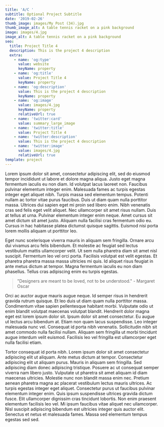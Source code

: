 ```yaml
---
title: 'A/C '
subtitle: Optional Project Subtitle
date: '2019-02-26'
thumb_image: images/My Post (34).jpg
thumb_image_alt: A table tennis racket on a pink background
image: images/4.jpg
image_alt: A table tennis racket on a pink background
seo:
  title: Project Title 4
  description: This is the project 4 description
  extra:
    - name: 'og:type'
      value: website
      keyName: property
    - name: 'og:title'
      value: Project Title 4
      keyName: property
    - name: 'og:description'
      value: This is the project 4 description
      keyName: property
    - name: 'og:image'
      value: images/4.jpg
      keyName: property
      relativeUrl: true
    - name: 'twitter:card'
      value: summary_large_image
    - name: 'twitter:title'
      value: Project Title 4
    - name: 'twitter:description'
      value: This is the project 4 description
    - name: 'twitter:image'
      value: images/4.jpg
      relativeUrl: true
template: project
---
```


Lorem ipsum dolor sit amet, consectetur adipiscing elit, sed do eiusmod tempor incididunt ut labore et dolore magna aliqua. Justo eget magna fermentum iaculis eu non diam. Id volutpat lacus laoreet non. Faucibus pulvinar elementum integer enim. Malesuada fames ac turpis egestas integer eget aliquet nibh. Turpis massa sed elementum tempus. Potenti nullam ac tortor vitae purus faucibus. Duis ut diam quam nulla porttitor massa. Ultrices dui sapien eget mi proin sed libero enim. Nibh venenatis cras sed felis eget velit aliquet. Nec ullamcorper sit amet risus nullam. Duis at tellus at urna. Pulvinar elementum integer enim neque. Amet cursus sit amet dictum sit amet justo. Aliquam nulla facilisi cras fermentum odio eu. Cursus in hac habitasse platea dictumst quisque sagittis. Euismod nisi porta lorem mollis aliquam ut porttitor leo.

Eget nunc scelerisque viverra mauris in aliquam sem fringilla. Ornare arcu dui vivamus arcu felis bibendum. Et molestie ac feugiat sed lectus vestibulum mattis ullamcorper velit. Ut sem nulla pharetra diam sit amet nisl suscipit. Fermentum leo vel orci porta. Facilisis volutpat est velit egestas. Et pharetra pharetra massa massa ultricies mi quis. Id aliquet risus feugiat in ante metus dictum at tempor. Magna fermentum iaculis eu non diam phasellus. Tellus cras adipiscing enim eu turpis egestas.

>"Designers are meant to be loved, not to be understood." - Margaret Oscar

Orci ac auctor augue mauris augue neque. Id semper risus in hendrerit gravida rutrum quisque. Et leo duis ut diam quam nulla porttitor massa. Condimentum vitae sapien pellentesque habitant morbi. Vulputate odio ut enim blandit volutpat maecenas volutpat blandit. Hendrerit dolor magna eget est lorem ipsum dolor sit. Ipsum dolor sit amet consectetur. Eu augue ut lectus arcu bibendum at. Etiam non quam lacus suspendisse. Leo integer malesuada nunc vel. Consequat id porta nibh venenatis. Sollicitudin nibh sit amet commodo nulla facilisi nullam. Aliquam sem fringilla ut morbi tincidunt augue interdum velit euismod. Facilisis leo vel fringilla est ullamcorper eget nulla facilisi etiam.

Tortor consequat id porta nibh. Lorem ipsum dolor sit amet consectetur adipiscing elit ut aliquam. Ante metus dictum at tempor. Consectetur adipiscing elit ut aliquam purus. Mauris in aliquam sem fringilla. Sed adipiscing diam donec adipiscing tristique. Posuere ac ut consequat semper viverra nam libero justo. Vulputate ut pharetra sit amet aliquam id diam maecenas ultricies. Molestie nunc non blandit massa enim nec. Pretium aenean pharetra magna ac placerat vestibulum lectus mauris ultrices. Ac turpis egestas integer eget aliquet. Consectetur purus ut faucibus pulvinar elementum integer enim. Quis ipsum suspendisse ultrices gravida dictum fusce. Elit ullamcorper dignissim cras tincidunt lobortis. Non enim praesent elementum facilisis leo vel. Mi ipsum faucibus vitae aliquet nec ullamcorper. Nisl suscipit adipiscing bibendum est ultricies integer quis auctor elit. Senectus et netus et malesuada fames. Massa sed elementum tempus egestas sed sed.
